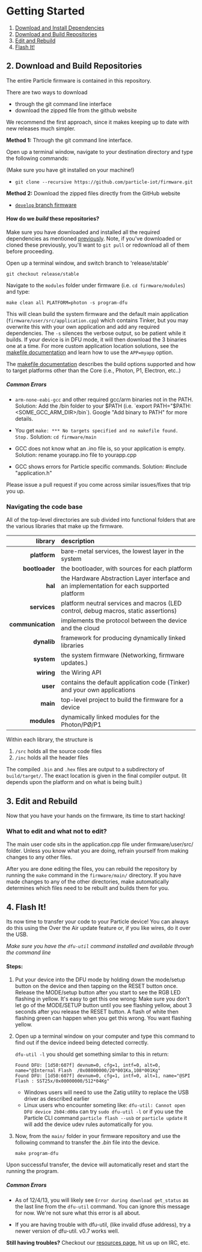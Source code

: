 # Getting Started

1. [Download and Install Dependencies](dependencies.md#1-download-and-install-dependencies)
2. [Download and Build Repositories](#2-download-and-build-repositories)
3. [Edit and Rebuild](#3-edit-and-rebuild)
4. [Flash It!](#4-flash-it)

## 2. Download and Build Repositories

The entire Particle firmware is contained in this repository.

There are two ways to download
- through the git command line interface
- download the zipped file from the github website

We recommend the first approach, since it makes keeping up to date with new releases
much simpler.

**Method 1:** Through the git command line interface.

Open up a terminal window, navigate to your destination directory and type the following commands:

(Make sure you have git installed on your machine!)

* `git clone --recursive https://github.com/particle-iot/firmware.git`

**Method 2:** Download the zipped files directly from the GitHub website

* [`develop` branch firmware](https://github.com/particle-iot/firmware/archive/develop.zip)

#### How do we *build* these repositories?

Make sure you have downloaded and installed all the required dependencies as mentioned [previously](dependencies.md#1-download-and-install-dependencies).
Note, if you've downloaded or cloned these previously, you'll want to `git pull` or redownload all of them before proceeding.

Open up a terminal window, and switch branch to 'release/stable'

    git checkout release/stable

Navigate to the `modules` folder under firmware
(i.e. `cd firmware/modules`) and type:

    make clean all PLATFORM=photon -s program-dfu

This will clean build the system firmware and the default main application (`firmware/user/src/application.cpp`) which contains Tinker, but you may overwrite this with your own application and add any required dependencies. The `-s` silences the verbose output, so be patient while it builds.  If your device is in DFU mode, it will then download the 3 binaries one at a time.  For more custom application location solutions, see the [makefile documentation](build.md) and learn how to use the `APP=myapp` option.

The [makefile documentation](build.md) describes the build options supported and how to target platforms other than the Core (i.e., Photon, P1, Electron, etc..)

##### Common Errors

* `arm-none-eabi-gcc` and other required gcc/arm binaries not in the PATH.
  Solution: Add the /bin folder to your $PATH (i.e. `export PATH="$PATH:<SOME_GCC_ARM_DIR>/bin`).
  Google "Add binary to PATH" for more details.

* You get `make: *** No targets specified and no makefile found.  Stop.`
  Solution: `cd firmware/main`

* GCC does not know what an .ino file is, so your application is empty.
  Solution: rename yourapp.ino file to yourapp.cpp

* GCC shows errors for Particle specific commands.
  Solution: #include "application.h"

Please issue a pull request if you come across similar issues/fixes that trip you up.

### Navigating the code base

All of the top-level directories are sub divided into functional folders that are
the various libraries that make up the firmware.

| library | description |
|---:|:---|
| **platform** | bare-metal services, the lowest layer in the system |
| **bootloader** | the bootloader, with sources for each platform |
| **hal** | the Hardware Abstraction Layer interface and an implementation for each supported platform |
| **services** | platform neutral services and macros (LED control, debug macros, static assertions) |
| **communication** | implements the protocol between the device and the cloud |
| **dynalib** | framework for producing dynamically linked libraries |
| **system** | the system firmware (Networking, firmware updates.) |
| **wiring** | the Wiring API |
| **user** | contains the default application code (Tinker) and your own applications |
| **main** | top-level project to build the firmware for a device |
| **modules** | dynamically linked modules for the Photon/PØ/P1 |

Within each library, the structure is

1. `/src` holds all the source code files
2. `/inc` holds all the header files

The compiled `.bin` and `.hex` files are output to a subdirectory of `build/target/`.
The exact location is given in the final compiler output. (It depends upon the platform and on what is being built.)

## 3. Edit and Rebuild

Now that you have your hands on the firmware, its time to start hacking!

### What to edit and what not to edit?

The main user code sits in the application.cpp file under firmware/user/src/ folder. Unless you know what you are doing, refrain yourself from making changes to any other files.

After you are done editing the files, you can rebuild the repository by running the `make` command in the `firmware/main/` directory.
If you have made changes to any of the other directories, make automatically determines which files need to be rebuilt and builds them for you.

## 4. Flash It!

Its now time to transfer your code to your Particle device! You can always do this using the Over the Air update feature or, if you like wires, do it over the USB.

*Make sure you have the `dfu-util` command installed and available through the command line*

#### Steps:
1. Put your device into the DFU mode by holding down the mode/setup button on the device and then tapping on the RESET button once. Release the MODE/setup button after you start to see the RGB LED flashing in yellow.
It's easy to get this one wrong: Make sure you don't let go of the MODE/SETUP button until you see flashing yellow, about 3 seconds after you release the RESET button.
A flash of white then flashing green can happen when you get this wrong. You want flashing yellow.

2. Open up a terminal window on your computer and type this command to find out if the device indeed being detected correctly.

   `dfu-util -l`
   you should get something similar to this in return:
   ```
   Found DFU: [1d50:607f] devnum=0, cfg=1, intf=0, alt=0, name="@Internal Flash  /0x08000000/20*001Ka,108*001Kg"
   Found DFU: [1d50:607f] devnum=0, cfg=1, intf=0, alt=1, name="@SPI Flash : SST25x/0x00000000/512*04Kg"
   ```

   - Windows users will need to use the Zatig utility to replace the USB driver as described earlier
   - Linux users who encounter someting like: `dfu-util: Cannot open DFU device 2b04:d00a` can try `sudo dfu-util -l` or if you use the Particle CLI command `particle flash --usb` or `particle update` it will add the device udev rules automatically for you.


3. Now, from the `main/` folder in your firmware repository and use the following command to transfer the *.bin* file into the device.
   ```
   make program-dfu
   ```

Upon successful transfer, the device will automatically reset and start the running the program.

##### Common Errors
* As of 12/4/13, you will likely see `Error during download get_status` as the last line from
the `dfu-util` command. You can ignore this message for now.  We're not sure what this error is all about.

* If you are having trouble with dfu-util, (like invalid dfuse address), try a newer version of dfu-util. v0.7 works well.

**Still having troubles?** Checkout our [resources page](https://www.particle.io/resources), hit us up on IRC, etc.
